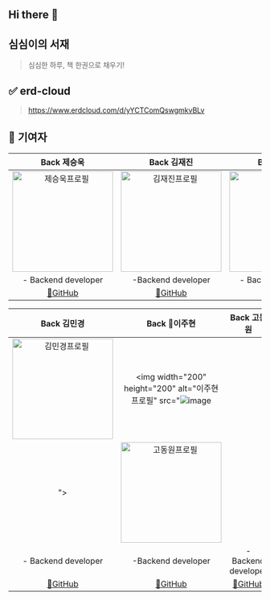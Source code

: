 ## Hi there 👋

<!--

**Here are some ideas to get you started:**

🙋‍♀️ A short introduction - what is your organization all about?
🌈 Contribution guidelines - how can the community get involved?
👩‍💻 Useful resources - where can the community find your docs? Is there anything else the community should know?
🍿 Fun facts - what does your team eat for breakfast?
🧙 Remember, you can do mighty things with the power of [Markdown](https://docs.github.com/github/writing-on-github/getting-started-with-writing-and-formatting-on-github/basic-writing-and-formatting-syntax)
-->

## 심심이의 서재
>  심심한 하루, 책 한권으로 채우기!

## ✅ erd-cloud
> https://www.erdcloud.com/d/yYCTComQswgmkvBLv

## 🌱 기여자

|                         Back 제승욱                          |                         Back 김재진                          |                         Back 임채환                          |
| :----------------------------------------------------------: | :----------------------------------------------------------: | :----------------------------------------------------------: |
| <img width="200" height="200" alt="제승욱프로필" src="https://avatars.githubusercontent.com/u/89589209?v=4"> | <img width="200" height="200" alt="김재진프로필" src="https://avatars.githubusercontent.com/u/65704177?v=4"> | <img width="200" height="200" alt="임채환프로필" src="https://avatars.githubusercontent.com/u/122259769?v=4"> |
|                     - Backend developer                      |                      -Backend developer                      |                     - Backend developer                      |
|          [🔗GitHub](https://github.com/jacobjea)           |           [🔗GitHub](https://github.com/alstj2384)            |         [🔗GitHub](https://github.com/strongchaehwan)         |

>
>


|                         Back 김민경                          |                         Back 이주현                          |                         Back 고동원                          |
| :----------------------------------------------------------: | :----------------------------------------------------------: | :----------------------------------------------------------: |
| <img width="200" height="200" alt="김민경프로필" src="https://avatars.githubusercontent.com/u/89589209?v=4"> | <img width="200" height="200" alt="이주현프로필" src="![image](https://github.com/user-attachments/assets/f911529b-97f6-4a90-ba00-5db4010acad5)
"> | <img width="200" height="200" alt="고동원프로필" src="https://avatars.githubusercontent.com/u/122259769?v=4"> |
|                     - Backend developer                      |                      -Backend developer                      |                     - Backend developer                      |
|          [🔗GitHub](https://github.com/jacobjea)           |           [🔗GitHub](https://github.com/alstj2384)            |         [🔗GitHub](https://github.com/strongchaehwan)         |




